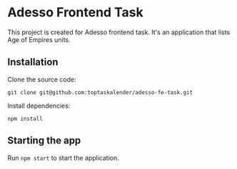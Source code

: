 # Adesso Frontend Task

This project is created for Adesso frontend task. It's an application that lists Age of Empires units.

## Installation

Clone the source code:

    git clone git@github.com:toptaskalender/adesso-fe-task.git

Install dependencies:

    npm install

## Starting the app

Run `npm start` to start the application.

